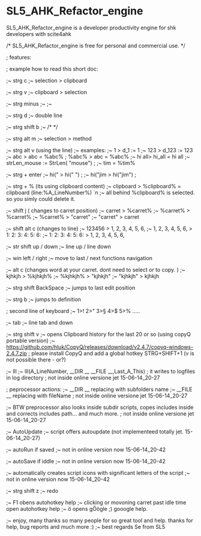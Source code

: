 # SL5_AHK_Refactor_engine
SL5_AHK_Refactor_engine is a developer productivity engine for shk developers with scite4ahk



/* SL5_AHK_Refactor_engine is free for personal and commercial use.
 */

; features:

; example how to read this short doc:

;~ strg c
;~ selection > clipboard

;~ strg v
;~ clipboard > selection

;~ strg minus
;~ ;~ 

;~ strg d 
;~ double line

;~ strg shift b 
;~ /* */

;~ strg alt m
;~ selection > method

;~ strg alt v (using the line)
;~ examples:
;~ 1 > d_1 := 1
;~ 123 > d_123 := 123
;~ abc > abc = %abc%
; %abc% > abc = %abc%
;~ hi all> hi_all = hi all
;~ strLen_mouse := StrLen( "mouse") ;
;~ tim = %tim%

;~ strg + enter
;~ hi("  > hi(" ") ; 
;~ hi("jim > hi("jim") ; 

;~ strg + % (its using clipboard content)
;~ clipboard > %clipboard% = clipboard (line:%A_LineNumber%) `n 
;~ all behind %clipboard% is selected. so you simly could delete it.

;~ shift j ( changes to carret position)
;~ carret > %carret% 
;~ %carret% > %carret% 
;~ %carret% > "carret" 
;~ "carret" > carret 

;~ shift alt c (changes to line)
;~ 123456 > 1, 2, 3, 4, 5, 6, 
;~ 1, 2, 3, 4, 5, 6, > 1: 2: 3: 4: 5: 6:
;~ 1: 2: 3: 4: 5: 6: > 1, 2, 3, 4, 5, 6,

;~ str shift up / down
;~ line up / line down

;~ win left / right
;~ move to last / next functions navigation

;~ alt c (changes word at your carret. dont need to select or to copy. )
;~ kjhkjh > %kjhkjh% 
;~ %kjhkjh% > "kjhkjh"
;~ "kjhkjh" > kjhkjh 

;~ strg shift BackSpace
;~ jumps to last edit position

;~ strg b 
;~ jumps to definition

; second line of keyboard
;~ 1>! 2>" 3>§ 4>$ 5>% .....

;~ tab
;~ line tab and down

;~ strg shift v
;~ opens Clipboard history for the last 20 or so (using copyQ portable version)
;~ https://github.com/hluk/CopyQ/releases/download/v2.4.7/copyq-windows-2.4.7.zip
; please install CopyQ and add a global hotkey STRG+SHIFT+1 (v is not possible there - or?)



;~ lll
;~ lll(A_LineNumber, __DIR __ __FILE __,Last_A_This)
; it writes to logfiles in log directory
; not inside online versione jet 15-06-14_20-27

; peprocessor actions:
;~ __DIR __ replacing with subfolders name
;~ __FILE __ replacing with fileName 
; not inside online versione jet 15-06-14_20-27

;~ BTW preprocessor also looks inside subdir scripts, copes includes inside and corrects includes path... and much more.
; not inside online versione jet 15-06-14_20-27

;~ AutoUpdate
;~ script offers autoupdate (not implementeed totally jet. 15-06-14_20-27)

;~ autoRun if saved
;~ not in online version now 15-06-14_20-42

;~ autoSave if iddle
;~ not in online version now 15-06-14_20-42

;~ automatically creates script icons with significant letters of the script
;~ not in online version now 15-06-14_20-42

;~ strg shift z
;~ redo 

;~ F1 obens autohotkey help
;~ clicking or movoning carret past idle time open autohotkey help
;~ ö opens gÖögle ;) gooogle help.

;~ enjoy, many thanks so many people for so great tool and help. thanks for help, bug reports and much more :)
;~ best regards Se from SL5

